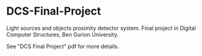 # DCS-Final-Project
Light sources and objects proximity detector system.
Final project in Digital Computer Structures, Ben Gurion University.

See "DCS Final Project" pdf for more details.

